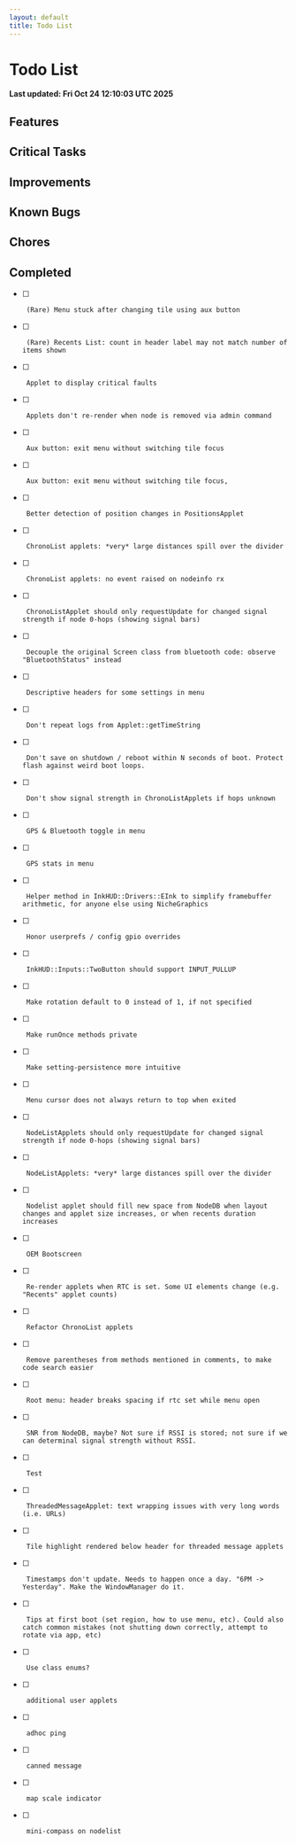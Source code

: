 ```yaml
---
layout: default
title: Todo List
---
```

# Todo List

**Last updated: Fri Oct 24 12:10:03 UTC 2025**

## Features

## Critical Tasks

## Improvements

## Known Bugs

## Chores


## Completed
- [ ]      (Rare) Menu stuck after changing tile using aux button
- [ ]      (Rare) Recents List: count in header label may not match number of items shown
- [ ]      Applet to display critical faults
- [ ]      Applets don't re-render when node is removed via admin command
- [ ]      Aux button: exit menu without switching tile focus
- [ ]      Aux button: exit menu without switching tile focus,
- [ ]      Better detection of position changes in PositionsApplet
- [ ]      ChronoList applets: *very* large distances spill over the divider
- [ ]      ChronoList applets: no event raised on nodeinfo rx
- [ ]      ChronoListApplet should only requestUpdate for changed signal strength if node 0-hops (showing signal bars)
- [ ]      Decouple the original Screen class from bluetooth code: observe "BluetoothStatus" instead
- [ ]      Descriptive headers for some settings in menu
- [ ]      Don't repeat logs from Applet::getTimeString
- [ ]      Don't save on shutdown / reboot within N seconds of boot. Protect flash against weird boot loops.
- [ ]      Don't show signal strength in ChronoListApplets if hops unknown
- [ ]      GPS & Bluetooth toggle in menu
- [ ]      GPS stats in menu
- [ ]      Helper method in InkHUD::Drivers::EInk to simplify framebuffer arithmetic, for anyone else using NicheGraphics
- [ ]      Honor userprefs / config gpio overrides
- [ ]      InkHUD::Inputs::TwoButton should support INPUT_PULLUP
- [ ]      Make rotation default to 0 instead of 1, if not specified
- [ ]      Make runOnce methods private
- [ ]      Make setting-persistence more intuitive
- [ ]      Menu cursor does not always return to top when exited
- [ ]      NodeListApplets should only requestUpdate for changed signal strength if node 0-hops (showing signal bars)
- [ ]      NodeListApplets: *very* large distances spill over the divider
- [ ]      Nodelist applet should fill new space from NodeDB when layout changes and applet size increases, or when recents duration increases
- [ ]      OEM Bootscreen
- [ ]      Re-render applets when RTC is set. Some UI elements change (e.g. "Recents" applet counts)
- [ ]      Refactor ChronoList applets
- [ ]      Remove parentheses from methods mentioned in comments, to make code search easier
- [ ]      Root menu: header breaks spacing if rtc set while menu open
- [ ]      SNR from NodeDB, maybe? Not sure if RSSI is stored; not sure if we can determinal signal strength without RSSI.
- [ ]      Test
- [ ]      ThreadedMessageApplet: text wrapping issues with very long words (i.e. URLs)
- [ ]      Tile highlight rendered below header for threaded message applets
- [ ]      Timestamps don't update. Needs to happen once a day. "6PM -> Yesterday". Make the WindowManager do it.
- [ ]      Tips at first boot (set region, how to use menu, etc). Could also catch common mistakes (not shutting down correctly, attempt to rotate via app, etc)
- [ ]      Use class enums?
- [ ]      additional user applets
- [ ]      adhoc ping
- [ ]      canned message
- [ ]      map scale indicator 
- [ ]      mini-compass on nodelist
